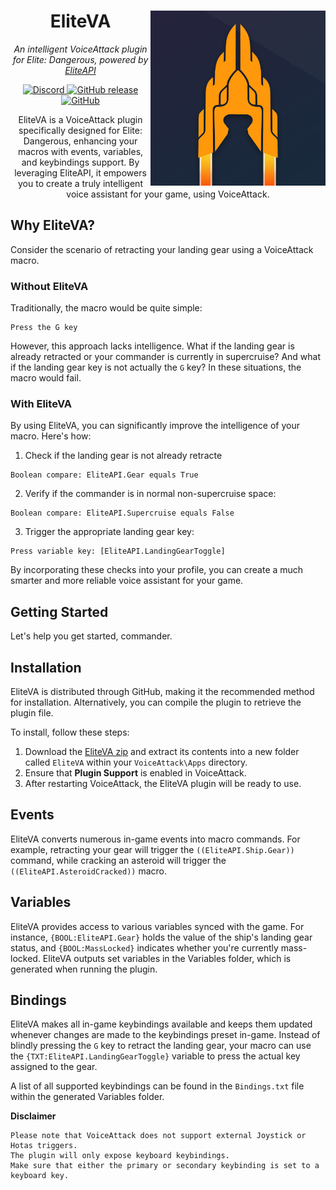 <div style="text-align: center;">
  <img src="https://github.com/EliteAPI/Icons/blob/main/logo_gradient_shine.jpg?raw=true" align="right"
       alt="EliteVA Logo" title="EliteVA by Somfic" width="280" height="280">
  <h1 align="center">EliteVA</h1>

  <p align="center"><i>An intelligent VoiceAttack plugin for Elite: Dangerous, powered by <a href="https://www.github.com/EliteAPI/EliteAPI">EliteAPI</a></i></p>

  <p align="center">
       <a href="https://www.discord.gg/jwpFUPZ">
            <img alt="Discord" src="https://img.shields.io/discord/498422961297031168?color=%23f2a529&label=DISCORD&style=for-the-badge">
       </a>
       <a href="https://github.com/EliteAPI/EliteVA/releases">
          <img alt="GitHub release" src="https://img.shields.io/github/v/release/Somfic/EliteVA?color=%23f2a529&label=VERSION&style=for-the-badge">
       </a>
       <a href="https://github.com/EliteAPI/EliteVA/blob/master/LICENSE">
           <img alt="GitHub" src="https://img.shields.io/github/license/Somfic/EliteVA?color=%23f2a529&label=LICENSE&style=for-the-badge">
       </a>
  </p>
  
  <p>EliteVA is a VoiceAttack plugin specifically designed for Elite: Dangerous, enhancing your macros with events, variables, and keybindings support. By leveraging EliteAPI, it empowers you to create a truly intelligent voice assistant for your game, using VoiceAttack.</p>
</div>

## Why EliteVA?
Consider the scenario of retracting your landing gear using a VoiceAttack macro.

### Without EliteVA
Traditionally, the macro would be quite simple:

```
Press the G key
```

However, this approach lacks intelligence. What if the landing gear is already retracted or your commander is currently in supercruise? And what if the landing gear key is not actually the `G` key? In these situations, the macro would fail. 

### With EliteVA
By using EliteVA, you can significantly improve the intelligence of your macro. Here's how:

1. Check if the landing gear is not already retracte

```
Boolean compare: EliteAPI.Gear equals True
```

2. Verify if the commander is in normal non-supercruise space:

```
Boolean compare: EliteAPI.Supercruise equals False
```

3. Trigger the appropriate landing gear key:

```
Press variable key: [EliteAPI.LandingGearToggle]
```

By incorporating these checks into your profile, you can create a much smarter and more reliable voice assistant for your game.

## Getting Started
Let's help you get started, commander.

## Installation
EliteVA is distributed through GitHub, making it the recommended method for installation. Alternatively, you can compile the plugin to retrieve the plugin file.

To install, follow these steps:
1. Download the [EliteVA zip](https://github.com/Somfic/EliteVA/releases/latest) and extract its contents into a new folder called `EliteVA` within your `VoiceAttack\Apps` directory.
2. Ensure that **Plugin Support** is enabled in VoiceAttack.
3. After restarting VoiceAttack, the EliteVA plugin will be ready to use.

## Events
EliteVA converts numerous in-game events into macro commands. For example, retracting your gear will trigger the `((EliteAPI.Ship.Gear))` command, while cracking an asteroid will trigger the `((EliteAPI.AsteroidCracked))` macro.

## Variables
EliteVA provides access to various variables synced with the game. For instance, `{BOOL:EliteAPI.Gear}` holds the value of the ship's landing gear status, and `{BOOL:MassLocked}` indicates whether you're currently mass-locked. EliteVA outputs set variables in the Variables folder, which is generated when running the plugin.

## Bindings

EliteVA makes all in-game keybindings available and keeps them updated whenever changes are made to the keybindings preset in-game. Instead of blindly pressing the `G` key to retract the landing gear, your macro can use the `{TXT:EliteAPI.LandingGearToggle}` variable to press the actual key assigned to the gear.

A list of all supported keybindings can be found in the `Bindings.txt` file within the generated Variables folder.

**Disclaimer**
```
Please note that VoiceAttack does not support external Joystick or Hotas triggers.
The plugin will only expose keyboard keybindings.
Make sure that either the primary or secondary keybinding is set to a keyboard key.
```

